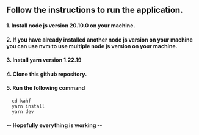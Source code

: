 ## Follow the instructions to run the application.

#### 1. Install node js version 20.10.0 on your machine.
#### 2. If you have already installed another node js version on your machine you can use nvm to use multiple node js version on your machine.

#### 3. Install yarn version 1.22.19
#### 4. Clone this github repository.
#### 5. Run the following command
      cd kahf
      yarn install
      yarn dev

#### -- Hopefully everything is working --
